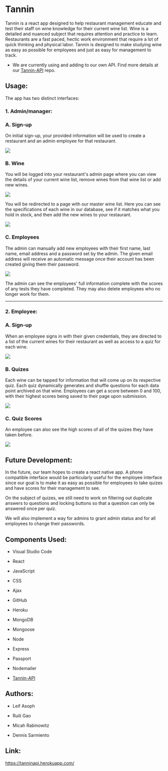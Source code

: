 # Tannin

  

Tannin is a react app designed to help restaurant management educate and test their staff on wine knowledge for their current wine list. Wine is a detailed and nuanced subject that requires attention and practice to learn. Restaurants are a fast paced, hectic work environment that require a lot of quick thinking and physical labor. Tannin is designed to make studying wine as easy as possible for employees and just as easy for management to track.

  

* We are currently using and adding to our own API. Find more details at our [Tannin-API](https://github.com/leifaesoph/Tannin-API) repo.

  


  

## Usage:

The app has two distinct interfaces:

  

### 1. Admin/manager:

  

### A. Sign-up

On initial sign-up, your provided information will be used to create a restaurant and an admin employee for that restaurant.

  

![](tannin-sign_in.gif)

  

### B. Wine

You will be logged into your restaurant's admin page where you can view the details of your current wine list, remove wines from that wine list or add new wines.

  

![](tannin-admin_wine.gif)

  

You will be redirected to a page with our master wine list. Here you can see the specifications of each wine in our database, see if it matches what you hold in stock, and then add the new wines to your restaurant.

  

![](tannin-master_wine.gif)

  

### C. Employees

The admin can manually add new employees with their first name, last name, email address and a password set by the admin. The given email address will receive an automatic message once their account has been created giving them their password.

  

![](tannin-admin_employee.gif)

  

The admin can see the employees' full information complete with the scores of any tests they have completed. They may also delete employees who no longer work for them.

  


___
  
  
  

### 2. Employee:

  

### A. Sign-up

When an employee signs in with their given credentials, they are directed to a list of the current wines for their restaurant as well as access to a quiz for each wine.

  

![](tannin-employee_sign_in.gif)

  

### B. Quizes

Each wine can be tapped for information that will come up on its respective quiz. Each quiz dynamically generates and shuffle questions for each data point archived on that wine. Employees can get a score between 0 and 100, with their highest scores being saved to their page upon submission.

  

![](tannin-quiz_demo.gif)

  

### C. Quiz Scores

An employee can also see the high scores of all of the quizes they have taken before.

  

![](tannin-employee_page.gif)

  

  
  

## Future Development:

  

In the future, our team hopes to create a react native app. A phone compatible interface would be particularly useful for the employee interface since our goal is to make it as easy as possible for employees to take quizes and have scores for their management to see.

  

On the subject of quizes, we still need to work on filtering out duplicate answers to questions and locking buttons so that a question can only be answered once per quiz.

  

We will also implement a way for admins to grant admin status and for all employees to change their passwords.

  


  

## Components Used:

  

- Visual Studio Code

- React

- JavaScript

- CSS

- Ajax

- GitHub

- Heroku

- MongoDB

- Mongoose

- Node

- Express

- Passport

- Nodemailer

- [Tannin-API](https://github.com/leifaesoph/Tannin-API)

  
  



  

## Authors:

  

- Leif Asoph

- Ruili Gao

- Micah Rabinowitz

- Dennis Sarmiento

  



  
  

## Link:

https://tanninapi.herokuapp.com/
